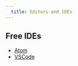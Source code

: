 ```yaml
---
  title: Editors and IDEs
---
```


## Free IDEs

- [Atom](https://atom.io/)
- [VSCode](https://code.visualstudio.com/)
